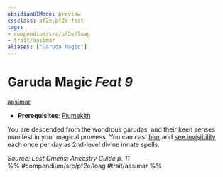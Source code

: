 ```yaml
---
obsidianUIMode: preview
cssclass: pf2e,pf2e-feat
tags:
- compendium/src/pf2e/loag
- trait/aasimar
aliases: ["Garuda Magic"]
---
```

# Garuda Magic  *Feat 9*  
[aasimar](../../Rules/traits/aasimar-apg.md)  

- **Prerequisites**: [Plumekith](plumekith-loag.md)

You are descended from the wondrous garudas, and their keen senses manifest in your magical prowess. You can cast [blur](../spells/blur.md) and [see invisibility](../spells/see-invisibility.md) each once per day as 2nd-level divine innate spells.

*Source: Lost Omens: Ancestry Guide p. 11*  
%% #compendium/src/pf2e/loag #trait/aasimar %%